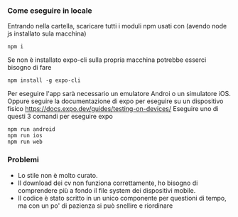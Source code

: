 ### Come eseguire in locale
Entrando nella cartella, scaricare tutti i moduli npm usati con (avendo node js installato sula macchina)
```
npm i
```
Se non è installato expo-cli sulla propria macchina potrebbe esserci bisogno di fare
```
npm install -g expo-cli
```
Per eseguire l'app sarà necessario un emulatore Androi o un simulatore iOS. Oppure seguire la documentazione di expo per eseguire su un dispositivo fisico https://docs.expo.dev/guides/testing-on-devices/
Eseguire uno di questi 3 comandi per eseguire expo
```
npm run android
npm run ios
npm run web
```

### Problemi
- Lo stile non è molto curato.
- Il download dei cv non funziona correttamente, ho bisogno di comprendere più a fondo il file system dei dispositivi mobile.
- Il codice è stato scritto in un unico componente per questioni di tempo, ma con un po' di pazienza si può snellire e riordinare
